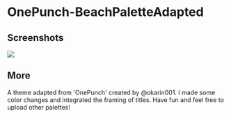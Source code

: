 # OnePunch-BeachPaletteAdapted

## Screenshots
![](https://github.com/maxseidlitz/spicetify-themes/blob/master/OnePunch%20-%20BeachPalette%20adapted/OnePunch%20-%20BeachPalette%20adapted.PNG?raw=true)

## More
A theme adapted from 'OnePunch' created by @okarin001. I made some color changes and integrated the framing of titles. Have fun and feel free to upload other palettes!
